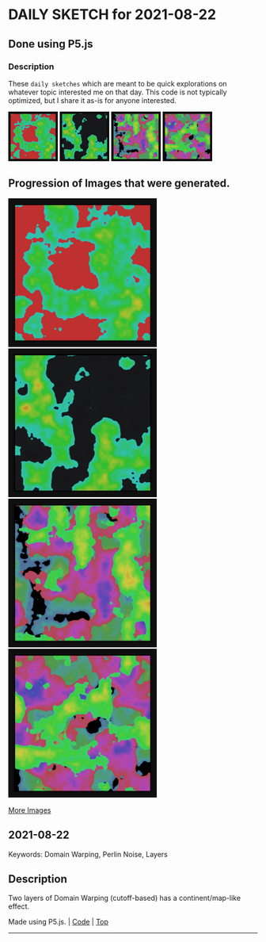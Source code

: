 # DAILY SKETCH for 2021-08-22

## Done using P5.js

### Description

These `daily sketches` which are meant to be quick explorations     on whatever topic interested me on that day. This code is not typically optimized, but I share it as-is     for anyone interested.

<img src = 'images/keep_2021-08-22-09-14-58.png' width = '100'> <img src = 'images/keep_2021-08-22-09-17-46.png' width = '100'> <img src = 'images/keep_2021-08-22-09-21-38.png' width = '100'> <img src = 'images/keep_2021-08-22-09-21-54.png' width = '100'> 

## Progression of Images that were generated.

<img src = 'images/keep_2021-08-22-09-14-58.png' width = '300'> 
<img src = 'images/keep_2021-08-22-09-17-46.png' width = '300'> 
<img src = 'images/keep_2021-08-22-09-21-38.png' width = '300'> 
<img src = 'images/keep_2021-08-22-09-21-54.png' width = '300'> 


[More Images](2021-08-22/images) 


 ## 2021-08-22
Keywords: Domain Warping, Perlin Noise, Layers
 

## Description 

 Two layers of Domain Warping (cutoff-based) has a continent/map-like effect.
 

Made using P5.js. | [Code](2021/2021-08-22/) | [Top](#daily-sketches) 

-----

